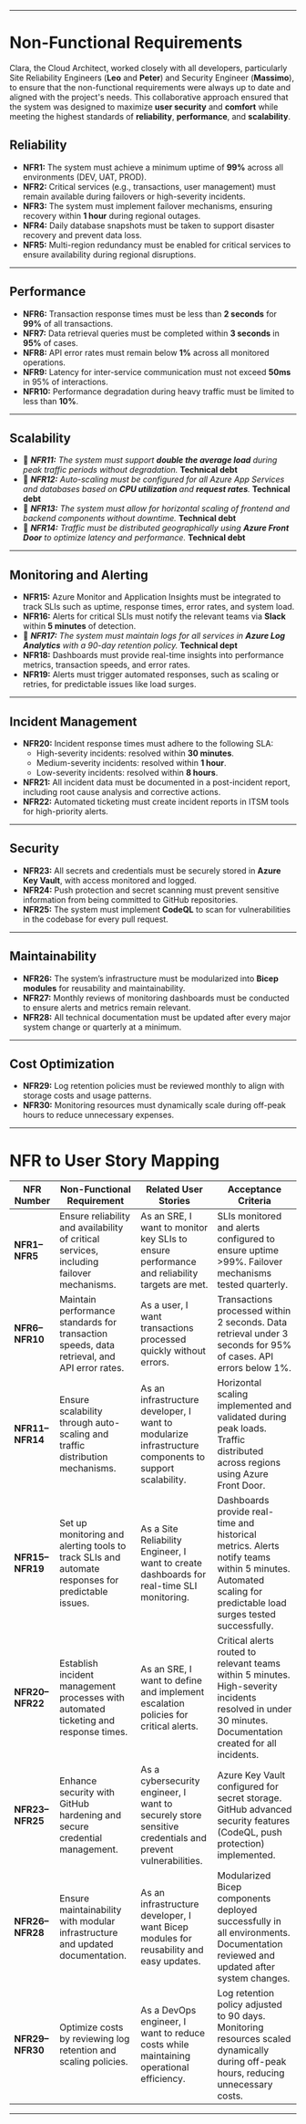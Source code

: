 
---
# **Non-Functional Requirements**

Clara, the Cloud Architect, worked closely with all developers, particularly Site Reliability Engineers (**Leo** and **Peter**) and Security Engineer (**Massimo**), to ensure that the non-functional requirements were always up to date and aligned with the project's needs. This collaborative approach ensured that the system was designed to maximize **user security** and **comfort** while meeting the highest standards of **reliability**, **performance**, and **scalability**.

## **Reliability**
- **NFR1:** The system must achieve a minimum uptime of **99%** across all environments (DEV, UAT, PROD).  
- **NFR2:** Critical services (e.g., transactions, user management) must remain available during failovers or high-severity incidents.  
- **NFR3:** The system must implement failover mechanisms, ensuring recovery within **1 hour** during regional outages.  
- **NFR4:** Daily database snapshots must be taken to support disaster recovery and prevent data loss.  
- **NFR5:** Multi-region redundancy must be enabled for critical services to ensure availability during regional disruptions.  

---

## **Performance**
- **NFR6:** Transaction response times must be less than **2 seconds** for **99%** of all transactions.  
- **NFR7:** Data retrieval queries must be completed within **3 seconds** in **95%** of cases.  
- **NFR8:** API error rates must remain below **1%** across all monitored operations.  
- **NFR9:** Latency for inter-service communication must not exceed **50ms** in 95% of interactions.  
- **NFR10:** Performance degradation during heavy traffic must be limited to less than **10%**.  

---

## **Scalability**
- 🔴 ***NFR11:** The system must support **double the average load** during peak traffic periods without degradation.* **Technical debt**
- 🔴 ***NFR12:** Auto-scaling must be configured for all Azure App Services and databases based on **CPU utilization** and **request rates**.* **Technical debt**
- 🔴 ***NFR13:** The system must allow for horizontal scaling of frontend and backend components without downtime.* **Technical debt**
- 🔴 ***NFR14:** Traffic must be distributed geographically using **Azure Front Door** to optimize latency and performance.* **Technical debt**


---

## **Monitoring and Alerting**
- **NFR15:** Azure Monitor and Application Insights must be integrated to track SLIs such as uptime, response times, error rates, and system load.  
- **NFR16:** Alerts for critical SLIs must notify the relevant teams via **Slack** within **5 minutes** of detection.  
- 🔴 ***NFR17:** The system must maintain logs for all services in **Azure Log Analytics** with a 90-day retention policy.* **Technical dept**
- **NFR18:** Dashboards must provide real-time insights into performance metrics, transaction speeds, and error rates.  
- **NFR19:** Alerts must trigger automated responses, such as scaling or retries, for predictable issues like load surges.  

---

## **Incident Management**
- **NFR20:** Incident response times must adhere to the following SLA:  
  - High-severity incidents: resolved within **30 minutes**.  
  - Medium-severity incidents: resolved within **1 hour**.  
  - Low-severity incidents: resolved within **8 hours**.  
- **NFR21:** All incident data must be documented in a post-incident report, including root cause analysis and corrective actions.  
- **NFR22:** Automated ticketing must create incident reports in ITSM tools for high-priority alerts.  

---

## **Security**
- **NFR23:** All secrets and credentials must be securely stored in **Azure Key Vault**, with access monitored and logged.  
- **NFR24:** Push protection and secret scanning must prevent sensitive information from being committed to GitHub repositories.  
- **NFR25:** The system must implement **CodeQL** to scan for vulnerabilities in the codebase for every pull request.  

---

## **Maintainability**
- **NFR26:** The system’s infrastructure must be modularized into **Bicep modules** for reusability and maintainability.  
- **NFR27:** Monthly reviews of monitoring dashboards must be conducted to ensure alerts and metrics remain relevant.  
- **NFR28:** All technical documentation must be updated after every major system change or quarterly at a minimum.  

---

## **Cost Optimization**
- **NFR29:** Log retention policies must be reviewed monthly to align with storage costs and usage patterns.  
- **NFR30:** Monitoring resources must dynamically scale during off-peak hours to reduce unnecessary expenses.  

---

# **NFR to User Story Mapping**

| **NFR Number** | **Non-Functional Requirement**                                                              | **Related User Stories**                                                                                          | **Acceptance Criteria**                                                                                                                                         |
|----------------|----------------------------------------------------------------------------------------------|------------------------------------------------------------------------------------------------------------------|-----------------------------------------------------------------------------------------------------------------------------------------------------------------|
| **NFR1–NFR5**  | Ensure reliability and availability of critical services, including failover mechanisms.     | As an SRE, I want to monitor key SLIs to ensure performance and reliability targets are met.                     | SLIs monitored and alerts configured to ensure uptime >99%. Failover mechanisms tested quarterly.                                                               |
| **NFR6–NFR10** | Maintain performance standards for transaction speeds, data retrieval, and API error rates.  | As a user, I want transactions processed quickly without errors.                                                 | Transactions processed within 2 seconds. Data retrieval under 3 seconds for 95% of cases. API errors below 1%.                                                  |
| **NFR11–NFR14**| Ensure scalability through auto-scaling and traffic distribution mechanisms.                 | As an infrastructure developer, I want to modularize infrastructure components to support scalability.           | Horizontal scaling implemented and validated during peak loads. Traffic distributed across regions using Azure Front Door.                                       |
| **NFR15–NFR19**| Set up monitoring and alerting tools to track SLIs and automate responses for predictable issues. | As a Site Reliability Engineer, I want to create dashboards for real-time SLI monitoring.                        | Dashboards provide real-time and historical metrics. Alerts notify teams within 5 minutes. Automated scaling for predictable load surges tested successfully.    |
| **NFR20–NFR22**| Establish incident management processes with automated ticketing and response times.         | As an SRE, I want to define and implement escalation policies for critical alerts.                               | Critical alerts routed to relevant teams within 5 minutes. High-severity incidents resolved in under 30 minutes. Documentation created for all incidents.       |
| **NFR23–NFR25**| Enhance security with GitHub hardening and secure credential management.                     | As a cybersecurity engineer, I want to securely store sensitive credentials and prevent vulnerabilities.         | Azure Key Vault configured for secret storage. GitHub advanced security features (CodeQL, push protection) implemented.                                          |
| **NFR26–NFR28**| Ensure maintainability with modular infrastructure and updated documentation.                | As an infrastructure developer, I want Bicep modules for reusability and easy updates.                           | Modularized Bicep components deployed successfully in all environments. Documentation reviewed and updated after system changes.                                 |
| **NFR29–NFR30**| Optimize costs by reviewing log retention and scaling policies.                              | As a DevOps engineer, I want to reduce costs while maintaining operational efficiency.                           | Log retention policy adjusted to 90 days. Monitoring resources scaled dynamically during off-peak hours, reducing unnecessary costs.                             |

---


